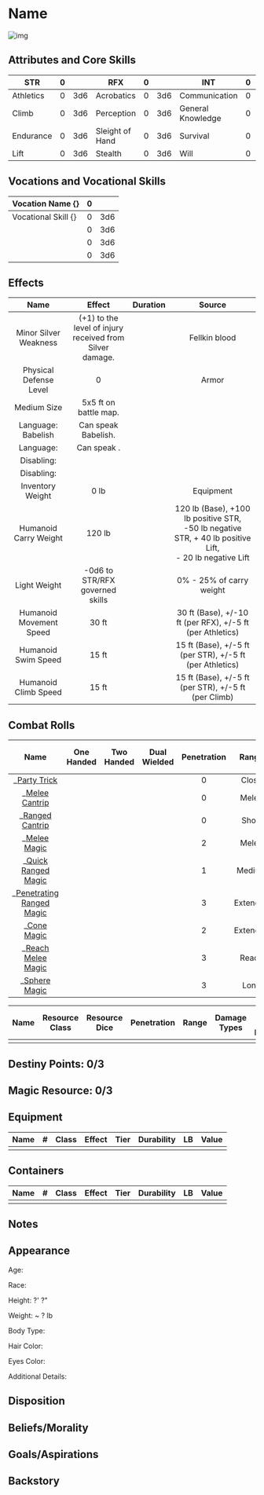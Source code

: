 # Name

![img]()

## Attributes and Core Skills

| STR       | 0 |    | RFX             | 0 |    | INT               | 0 |    |
| --------- | :-: | :-: | --------------- | :-: | :-: | ----------------- | :-: | :-: |
| Athletics | 0 | 3d6 | Acrobatics      | 0 | 3d6 | Communication     | 0 | 3d6 |
| Climb     | 0 | 3d6 | Perception      | 0 | 3d6 | General Knowledge | 0 | 3d6 |
| Endurance | 0 | 3d6 | Sleight of Hand | 0 | 3d6 | Survival          | 0 | 3d6 |
| Lift      | 0 | 3d6 | Stealth         | 0 | 3d6 | Will              | 0 | 3d6 |

## Vocations and Vocational Skills

| Vocation Name {}    | 0 |    |
| ------------------- | :-: | :-: |
| Vocational Skill {} | 0 | 3d6 |
|                     | 0 | 3d6 |
|                     | 0 | 3d6 |
|                     | 0 | 3d6 |

## Effects

|          Name          |                            Effect                            | Duration |                                                       Source                                                       |
| :---------------------: | :-----------------------------------------------------------: | :------: | :-----------------------------------------------------------------------------------------------------------------: |
|  Minor Silver Weakness  | (+1) to the level of injury<br />received from Silver damage. |          |                                                    Fellkin blood                                                    |
| Physical Defense Level |                               0                               |          |                                                        Armor                                                        |
|       Medium Size       |                     5x5 ft on battle map.                     |          |                                                                                                                    |
|   Language: Babelish   |                      Can speak Babelish.                      |          |                                                                                                                    |
|        Language:        |                         Can speak .                         |          |                                                                                                                    |
|       Disabling:       |                                                              |          |                                                                                                                    |
|       Disabling:       |                                                              |          |                                                                                                                    |
|    Inventory Weight    |                             0 lb                             |          |                                                      Equipment                                                      |
|  Humanoid Carry Weight  |                            120 lb                            |          | 120 lb (Base), +100 lb positive STR,<br />-50 lb negative STR, + 40 lb positive Lift,<br />- 20 lb negative Lift |
|      Light Weight      |                -0d6 to STR/RFX governed skills                |          |                                              0% - 25% of carry weight                                              |
| Humanoid Movement Speed |                             30 ft                             |          |                              30 ft (Base), +/-10 ft (per RFX), +/-5 ft (per Athletics)                              |
|   Humanoid Swim Speed   |                             15 ft                             |          |                              15 ft (Base), +/-5 ft (per STR), +/-5 ft (per Athletics)                              |
|  Humanoid Climb Speed  |                             15 ft                             |          |                                15 ft (Base), +/-5 ft (per STR), +/-5 ft (per Climb)                                |

## Combat Rolls

|                                                    Name                                                    | One<br />Handed | Two<br />Handed | Dual<br />Wielded | Penetration |  Range  | Damage<br />Types | Engageable<br />Opponents | Area Of<br />Effect | Resource<br />Class |
| :---------------------------------------------------------------------------------------------------------: | :-------------: | :-------------: | :---------------: | :---------: | :------: | :---------------: | :-----------------------: | :-----------------: | :-----------------: |
|             _[Party Trick](./../../../../../CoreRules/MagicRules/Spells/PartyTricks/PartyTrick.md)             |                |                |                  |      0      |  Close  |                  |           Rapid           |                    |        None        |
|             _[Melee Cantrip](./../../../../../CoreRules/MagicRules/Spells/Novice/MeleeCantrip.md)             |                |                |                  |      0      |  Melee  |                  |           Rapid           |                    |        None        |
|            _[Ranged Cantrip](./../../../../../CoreRules/MagicRules/Spells/Novice/RangedCantrip.md)            |                |                |                  |      0      |  Short  |                  |         Standard         |                    |        None        |
|             _[Melee Magic](./../../../../../CoreRules/MagicRules/Spells/Apprentice/MeleeMagic.md)             |                |                |                  |      2      |  Melee  |                  |           Rapid           |                    | 1 (Magic Resource) |
|       _[Quick Ranged Magic](./../../../../../CoreRules/MagicRules/Spells/Apprentice/QuickRangedMagic.md)       |                |                |                  |      1      |  Medium  |                  |           Quick           |                    | 1 (Magic Resource) |
| _[Penetrating Ranged Magic](./../../../../../CoreRules/MagicRules/Spells/Apprentice/PenetratingRangedMagic.md) |                |                |                  |      3      | Extended |                  |          Focused          |                    | 1 (Magic Resource) |
|              _[Cone Magic](./../../../../../CoreRules/MagicRules/Spells/Apprentice/ConeMagic.md)              |                |                |                  |      2      | Extended |                  |          Focused          |        Cone        | 1 (Magic Resource) |
|          _[Reach Melee Magic](./../../../../../CoreRules/MagicRules/Spells/Adept/ReachMeleeMagic.md)          |                |                |                  |      3      |  Reach  |                  |           Rapid           |                    | 2 (Magic Resource) |
|               _[Sphere Magic](./../../../../../CoreRules/MagicRules/Spells/Adept/SphereMagic.md)               |                |                |                  |      3      |   Long   |                  |          Focused          |       Sphere       | 2 (Magic Resource) |

| Name | Resource<br />Class | Resource<br />Dice | Penetration | Range | Damage<br />Types | Area Of<br />Effect |
| :--: | :-----------------: | :----------------: | :---------: | :---: | :---------------: | :-----------------: |
|      |                    |                    |            |      |                  |                    |

## Destiny Points: 0/3

## Magic Resource: 0/3

## Equipment

| Name | # | Class | Effect | Tier | Durability | LB | Value |
| ---- | :-: | :---: | ------ | :--: | :--------: | :-: | :---: |
|      |  |      |        |      |            |    |      |

## Containers

| Name | # | Class | Effect | Tier | Durability | LB | Value |
| ---- | :-: | :---: | ------ | :--: | :--------: | :-: | :---: |
|      |  |      |        |      |            |    |      |

## Notes

## Appearance

Age:

Race:

Height: ?' ?"

Weight: ~ ? lb

Body Type:

Hair Color:

Eyes Color:

Additional Details:

## Disposition

## Beliefs/Morality

## Goals/Aspirations

## Backstory
